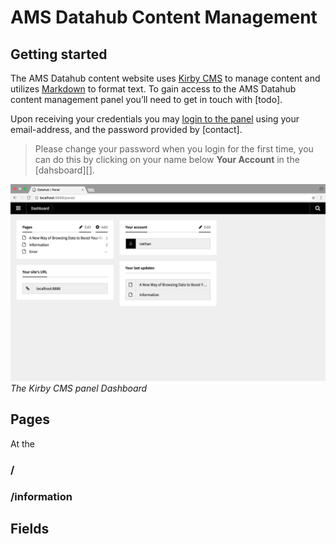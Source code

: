 # AMS Datahub Content Management

## Getting started
The AMS Datahub content website uses [Kirby CMS](todo) to manage content and utilizes [Markdown](todo) to format text. To gain access to the AMS Datahub content management panel you’ll need to get in touch with [todo]. 

Upon receiving your credentials you may [login to the panel](todo) using your email-address, and the password provided by [contact].
> Please change your password when you login for the first time, you can do this by clicking on your name below __Your Account__ in the [dahsboard][].

![Panel Dashboard](./assets/kirby-dashboard.png/)
*The Kirby CMS panel Dashboard*

## Pages

At the 

### /


### /information

## Fields

[dashboard]: http://www.google.com

